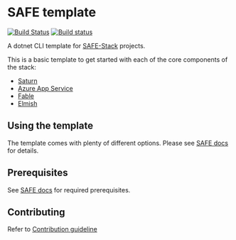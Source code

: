 # SAFE template

[![Build Status](https://travis-ci.org/SAFE-Stack/SAFE-template.svg?branch=master)](https://travis-ci.org/SAFE-Stack/SAFE-template)
[![Build status](https://compositional-it.visualstudio.com/SAFE%20Template/_apis/build/status/SAFE%20Template-CI)](https://compositional-it.visualstudio.com/SAFE%20Template/_build/latest?definitionId=12)

A dotnet CLI template for [SAFE-Stack](https://safe-stack.github.io/) projects.

This is a basic template to get started with each of the core components of the stack:

* [Saturn](https://saturnframework.org/)
* [Azure App Service](https://azure.microsoft.com/)
* [Fable](http://fable.io/)
* [Elmish](https://elmish.github.io/elmish/)

## Using the template

The template comes with plenty of different options. Please see [SAFE docs](https://safe-stack.github.io/docs/template-overview/) for details.

## Prerequisites

See [SAFE docs](https://safe-stack.github.io/docs/quickstart/) for required prerequisites.

## Contributing

Refer to [Contribution guideline](CONTRIBUTING.md)
